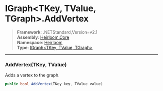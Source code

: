 # IGraph\<TKey, TValue, TGraph>.AddVertex

> **Framework**: .NETStandard,Version=v2.1  
> **Assembly**: [Heirloom.Core][0]  
> **Namespace**: [Heirloom][0]  
> **Type**: [IGraph\<TKey, TValue, TGraph>][1]

--------------------------------------------------------------------------------

### AddVertex(TKey, TValue)

Adds a vertex to the graph.

```cs
public bool AddVertex(TKey key, TValue value)
```

[0]: ../Heirloom.Core.md
[1]: Heirloom.IGraph[TKey,TValue,TGraph].md
